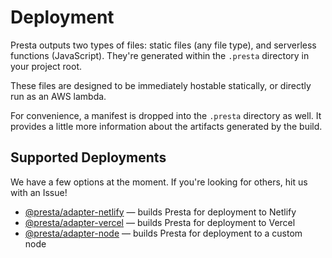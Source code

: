# Deployment

Presta outputs two types of files: static files (any file type), and serverless functions (JavaScript). They're generated within the `.presta` directory in your project root.

These files are designed to be immediately hostable statically, or directly run
as an AWS lambda.

For convenience, a manifest is dropped into the `.presta` directory as well. It
provides a little more information about the artifacts generated by the build.

## Supported Deployments

We have a few options at the moment. If you're looking for others, hit us with
an Issue!

- [@presta/adapter-netlify]() — builds Presta for deployment to Netlify
- [@presta/adapter-vercel]() — builds Presta for deployment to Vercel
- [@presta/adapter-node]() — builds Presta for deployment to a custom node
